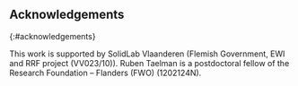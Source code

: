 ## Acknowledgements
{:#acknowledgements}

This work is supported by SolidLab Vlaanderen (Flemish Government, EWI and RRF project (VV023/10)). 
Ruben Taelman is a postdoctoral fellow of the Research Foundation – Flanders (FWO) (1202124N).
